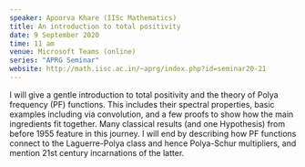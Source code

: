 ```yaml
---
speaker: Apoorva Khare (IISc Mathematics)
title: An introduction to total positivity
date: 9 September 2020
time: 11 am
venue: Microsoft Teams (online)
series: "APRG Seminar"
website: http://math.iisc.ac.in/~aprg/index.php?id=seminar20-21
---
```


I will give a gentle introduction to total positivity and the
theory of Polya frequency (PF) functions. This includes their
spectral properties, basic examples including via convolution,
and a few proofs to show how the main ingredients fit together.
Many classical results (and one Hypothesis) from before 1955
feature in this journey. I will end by describing how PF functions
connect to the Laguerre-Polya class and hence Polya-Schur
multipliers, and mention 21st century incarnations of the latter.
